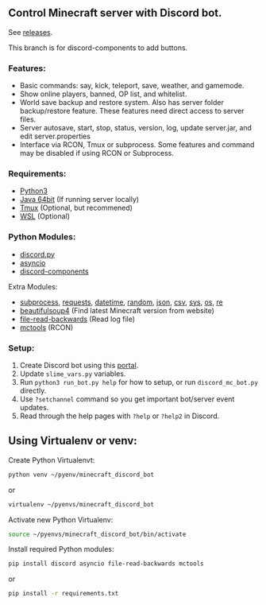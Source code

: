 ## Control Minecraft server with Discord bot.
See [releases](https://github.com/0n1udra/slime_server/releases).

This branch is for discord-components to add buttons.

### Features:
- Basic commands: say, kick, teleport, save, weather, and gamemode.
- Show online players, banned, OP list, and whitelist.
- World save backup and restore system. Also has server folder backup/restore feature. These features need direct access to server files.
- Server autosave, start, stop, status, version, log, update server.jar, and edit server.properties
- Interface via RCON, Tmux or subprocess. Some features and command may be disabled if using RCON or Subprocess.

### Requirements:
- [Python3](https://www.python.org/)
- [Java 64bit](https://www.java.com/en/download/linux_manual.jsp) (If running server locally)
- [Tmux](https://github.com/tmux/tmux/wiki) (Optional, but recommened)
- [WSL](https://docs.microsoft.com/en-us/windows/wsl/install-win10) (Optional)

### Python Modules:
- [discord.py](https://github.com/Rapptz/discord.py)
- [asyncio](https://docs.python.org/3/library/asyncio.html)
- [discord-components](https://pypi.org/project/discord-components/)


Extra Modules:
- [subprocess](https://docs.python.org/3/library/subprocess.html), [requests](https://pypi.org/project/requests/), [datetime](https://docs.python.org/3/library/datetime.html), [random](https://docs.python.org/3/library/random.html), [json](https://docs.python.org/3/library/json.html), [csv](https://docs.python.org/3/library/csv.html), [sys](https://docs.python.org/3/library/sys.html), [os](https://docs.python.org/3/library/os.html), [re](https://docs.python.org/3/library/re.html)
- [beautifulsoup4](https://pypi.org/project/beautifulsoup4/) (Find latest Minecraft version from website)
- [file-read-backwards](https://pypi.org/project/file-read-backwards/) (Read log file)
- [mctools](https://pypi.org/project/mctools/) (RCON)


### Setup:
1. Create Discord bot using this [portal](https://discord.com/developers/applications).
2. Update `slime_vars.py` variables.
3. Run `python3 run_bot.py help` for how to setup, or run `discord_mc_bot.py` directly.
4. Use `?setchannel` command so you get important bot/server event updates.
5. Read through the help pages with `?help` or `?help2` in Discord.

## Using Virtualenv or venv:
Create Python Virtualenvt:
```bash
python venv ~/pyenv/minecraft_discord_bot
```
or
```bash
virtualenv ~/pyenvs/minecraft_discord_bot

```
Activate new Python Virtualenv:
```bash
source ~/pyenvs/minecraft_discord_bot/bin/activate
```
Install required Python modules:
```bash
pip install discord asyncio file-read-backwards mctools
```
or
```bash
pip install -r requirements.txt
```

